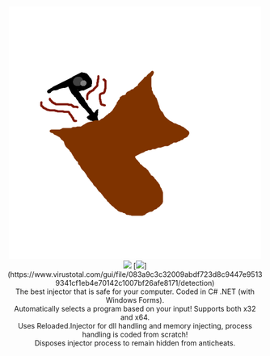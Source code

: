 <div align="center"><img src="logo.png"></div>
<div align="center"><img src="https://img.shields.io/static/v1?label=Language&message=C-Sharp&color=9cf">  [<img src="https://img.shields.io/static/v1?label=Virustotal&message=1 Detection&color=red">](https://www.virustotal.com/gui/file/083a9c3c32009abdf723d8c9447e95139341cf1eb4e70142c1007bf26afe8171/detection)</div>
<div align="center">The best injector that is safe for your computer. Coded in C# .NET (with Windows Forms).</div>
<div align="center">Automatically selects a program based on your input! Supports both x32 and x64.</div>


<div align="center">Uses Reloaded.Injector for dll handling and memory injecting, process handling is coded from scratch!</div>
<div align="center">Disposes injector process to remain hidden from anticheats.</div>
